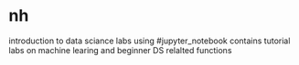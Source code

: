 # nh
introduction to data sciance labs using #jupyter_notebook
contains tutorial labs on machine learing and beginner DS relalted functions 
